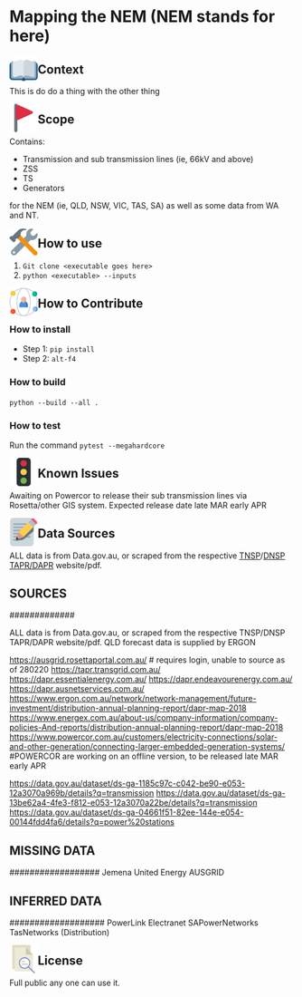 # Mapping the NEM (NEM stands for here)

<img align="left" width="50" height="50" src="./docs/icons/open-book.svg">

## Context

This is do do a thing with the other thing

<img align="left" width="50" height="50" src="./docs/icons/flag.svg">

## Scope

Contains:

- Transmission and sub transmission lines (ie, 66kV and above)
- ZSS
- TS
- Generators

for the NEM (ie, QLD, NSW, VIC, TAS, SA) as well as some data from WA and NT.

<img align="left" width="50" height="50" src="./docs/icons/tools.svg">

## How to use

1. `Git clone <executable goes here>`
1. `python <executable> --inputs`

<img align="left" width="50" height="50" src="./docs/icons/network.svg">

## How to Contribute

### How to install

- Step 1: `pip install`
- Step 2: `alt-f4`



### How to build

`python --build --all .`

### How to test

Run the command
`pytest --megahardcore`

<img align="left" width="50" height="50" src="./docs/icons/traffic-light.svg">

## Known Issues

Awaiting on Powercor to release their sub transmission lines via Rosetta/other GIS system. Expected release date late MAR early APR

<img align="left" width="50" height="50" src="./docs/icons/notes.svg">

## Data Sources

ALL data is from Data.gov.au, or scraped from the respective [TNSP](<url goes here>)/[DNSP](<url goes here>) [TAPR/DAPR](<url goes here>) website/pdf.

## SOURCES ##
#############

ALL data is from Data.gov.au, or scraped from the respective TNSP/DNSP TAPR/DAPR website/pdf. 
QLD forecast data is supplied by ERGON 

https://ausgrid.rosettaportal.com.au/ # requires login, unable to source as of 280220
https://tapr.transgrid.com.au/
https://dapr.essentialenergy.com.au/
https://dapr.endeavourenergy.com.au/
https://dapr.ausnetservices.com.au/
https://www.ergon.com.au/network/network-management/future-investment/distribution-annual-planning-report/dapr-map-2018
https://www.energex.com.au/about-us/company-information/company-policies-And-reports/distribution-annual-planning-report/dapr-map-2018
https://www.powercor.com.au/customers/electricity-connections/solar-and-other-generation/connecting-larger-embedded-generation-systems/ #POWERCOR are working on an offline version, to be released late MAR early APR


https://data.gov.au/dataset/ds-ga-1185c97c-c042-be90-e053-12a3070a969b/details?q=transmission
https://data.gov.au/dataset/ds-ga-13be62a4-4fe3-f812-e053-12a3070a22be/details?q=transmission
https://data.gov.au/dataset/ds-ga-04661f51-82ee-144e-e054-00144fdd4fa6/details?q=power%20stations

## MISSING DATA ##
##################
Jemena
United Energy
AUSGRID

## INFERRED DATA ##
###################
PowerLink
Electranet
SAPowerNetworks 
TasNetworks (Distribution)


<img align="left" width="50" height="50" src="./docs/icons/file.svg">

## License

Full public any one can use it.

